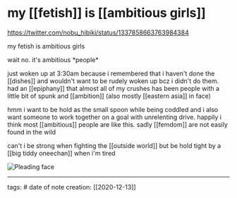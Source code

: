 # my [[fetish]] is [[ambitious girls]]
https://twitter.com/nobu_hibiki/status/1337858663763984384

my fetish is ambitious girls

wait no. it's ambitious \*people\*

just woken up at 3:30am because i remembered that i haven't done the [[dishes]] and wouldn't want to be rudely woken up bcz i didn't do them. had an [[epiphany]] that almost all of my crushes has been people with a little bit of spunk and [[ambition]] (also mostly [[eastern asia]] in face)

hmm i want to be hold as the small spoon while being coddled and i also want someone to work together on a goal with unrelenting drive. happily i think most [[ambitious]] people are like this. sadly [[femdom]] are not easily found in the wild

can't i be strong when fighting the [[outside world]] but be hold tight by a [[big tiddy oneechan]] when i'm tired

![Pleading face](https://abs-0.twimg.com/emoji/v2/svg/1f97a.svg)
___
tags: #
date of note creation: [[2020-12-13]]

